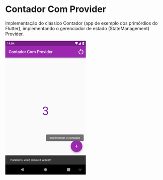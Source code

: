 # Contador Com Provider

Implementação do clássico Contador (app de exemplo dos primórdios do Flutter), implementando o gerenciador de estado
(StateManagement) Provider.

<img src="_screenshot.jpg" width="256">
